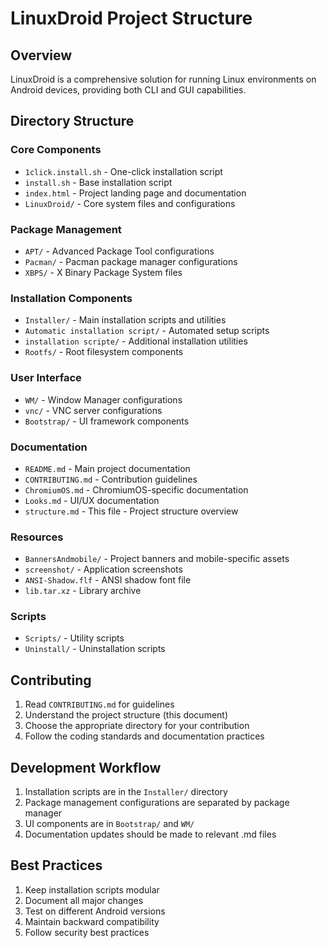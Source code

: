# LinuxDroid Project Structure

## Overview
LinuxDroid is a comprehensive solution for running Linux environments on Android devices, providing both CLI and GUI capabilities.

## Directory Structure

### Core Components
- `1click.install.sh` - One-click installation script
- `install.sh` - Base installation script
- `index.html` - Project landing page and documentation
- `LinuxDroid/` - Core system files and configurations

### Package Management
- `APT/` - Advanced Package Tool configurations
- `Pacman/` - Pacman package manager configurations
- `XBPS/` - X Binary Package System files

### Installation Components
- `Installer/` - Main installation scripts and utilities
- `Automatic installation script/` - Automated setup scripts
- `installation scripte/` - Additional installation utilities
- `Rootfs/` - Root filesystem components

### User Interface
- `WM/` - Window Manager configurations
- `vnc/` - VNC server configurations
- `Bootstrap/` - UI framework components

### Documentation
- `README.md` - Main project documentation
- `CONTRIBUTING.md` - Contribution guidelines
- `ChromiumOS.md` - ChromiumOS-specific documentation
- `Looks.md` - UI/UX documentation
- `structure.md` - This file - Project structure overview

### Resources
- `BannersAndmobile/` - Project banners and mobile-specific assets
- `screenshot/` - Application screenshots
- `ANSI-Shadow.flf` - ANSI shadow font file
- `lib.tar.xz` - Library archive

### Scripts
- `Scripts/` - Utility scripts
- `Uninstall/` - Uninstallation scripts

## Contributing
1. Read `CONTRIBUTING.md` for guidelines
2. Understand the project structure (this document)
3. Choose the appropriate directory for your contribution
4. Follow the coding standards and documentation practices

## Development Workflow
1. Installation scripts are in the `Installer/` directory
2. Package management configurations are separated by package manager
3. UI components are in `Bootstrap/` and `WM/`
4. Documentation updates should be made to relevant .md files

## Best Practices
1. Keep installation scripts modular
2. Document all major changes
3. Test on different Android versions
4. Maintain backward compatibility
5. Follow security best practices
